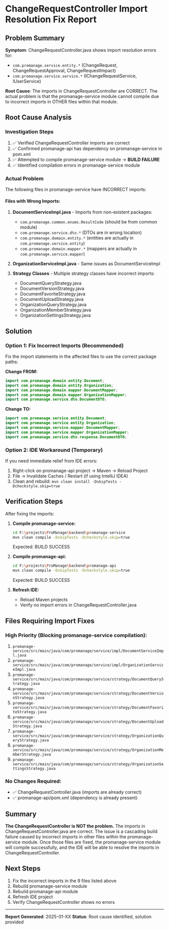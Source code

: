 # ChangeRequestController Import Resolution Fix Report

## Problem Summary

**Symptom**: ChangeRequestController.java shows import resolution errors for:
- `com.promanage.service.entity.*` (ChangeRequest, ChangeRequestApproval, ChangeRequestImpact)
- `com.promanage.service.service.*` (IChangeRequestService, IUserService)

**Root Cause**: The imports in ChangeRequestController are CORRECT. The actual problem is that the promanage-service module cannot compile due to incorrect imports in OTHER files within that module.

## Root Cause Analysis

### Investigation Steps
1. ✅ Verified ChangeRequestController imports are correct
2. ✅ Confirmed promanage-api has dependency on promanage-service in pom.xml
3. ✅ Attempted to compile promanage-service module → **BUILD FAILURE**
4. ✅ Identified compilation errors in promanage-service module

### Actual Problem
The following files in promanage-service have INCORRECT imports:

#### Files with Wrong Imports:
1. **DocumentServiceImpl.java** - Imports from non-existent packages:
   - `com.promanage.common.enums.ResultCode` (should be from common module)
   - `com.promanage.service.dto.*` (DTOs are in wrong location)
   - `com.promanage.domain.entity.*` (entities are actually in `com.promanage.service.entity`)
   - `com.promanage.domain.mapper.*` (mappers are actually in `com.promanage.service.mapper`)

2. **OrganizationServiceImpl.java** - Same issues as DocumentServiceImpl

3. **Strategy Classes** - Multiple strategy classes have incorrect imports:
   - DocumentQueryStrategy.java
   - DocumentVersionStrategy.java
   - DocumentFavoriteStrategy.java
   - DocumentUploadStrategy.java
   - OrganizationQueryStrategy.java
   - OrganizationMemberStrategy.java
   - OrganizationSettingsStrategy.java

## Solution

### Option 1: Fix Incorrect Imports (Recommended)
Fix the import statements in the affected files to use the correct package paths:

**Change FROM:**
```java
import com.promanage.domain.entity.Document;
import com.promanage.domain.entity.Organization;
import com.promanage.domain.mapper.DocumentMapper;
import com.promanage.domain.mapper.OrganizationMapper;
import com.promanage.service.dto.DocumentDTO;
```

**Change TO:**
```java
import com.promanage.service.entity.Document;
import com.promanage.service.entity.Organization;
import com.promanage.service.mapper.DocumentMapper;
import com.promanage.service.mapper.OrganizationMapper;
import com.promanage.service.dto.response.DocumentDTO;
```

### Option 2: IDE Workaround (Temporary)
If you need immediate relief from IDE errors:
1. Right-click on promanage-api project → Maven → Reload Project
2. File → Invalidate Caches / Restart (if using IntelliJ IDEA)
3. Clean and rebuild: `mvn clean install -DskipTests -Dcheckstyle.skip=true`

## Verification Steps

After fixing the imports:

1. **Compile promanage-service:**
   ```bash
   cd F:\projects\ProManage\backend\promanage-service
   mvn clean compile -DskipTests -Dcheckstyle.skip=true
   ```
   Expected: BUILD SUCCESS

2. **Compile promanage-api:**
   ```bash
   cd F:\projects\ProManage\backend\promanage-api
   mvn clean compile -DskipTests -Dcheckstyle.skip=true
   ```
   Expected: BUILD SUCCESS

3. **Refresh IDE:**
   - Reload Maven projects
   - Verify no import errors in ChangeRequestController.java

## Files Requiring Import Fixes

### High Priority (Blocking promanage-service compilation):
1. `promanage-service/src/main/java/com/promanage/service/impl/DocumentServiceImpl.java`
2. `promanage-service/src/main/java/com/promanage/service/impl/OrganizationServiceImpl.java`
3. `promanage-service/src/main/java/com/promanage/service/strategy/DocumentQueryStrategy.java`
4. `promanage-service/src/main/java/com/promanage/service/strategy/DocumentVersionStrategy.java`
5. `promanage-service/src/main/java/com/promanage/service/strategy/DocumentFavoriteStrategy.java`
6. `promanage-service/src/main/java/com/promanage/service/strategy/DocumentUploadStrategy.java`
7. `promanage-service/src/main/java/com/promanage/service/strategy/OrganizationQueryStrategy.java`
8. `promanage-service/src/main/java/com/promanage/service/strategy/OrganizationMemberStrategy.java`
9. `promanage-service/src/main/java/com/promanage/service/strategy/OrganizationSettingsStrategy.java`

### No Changes Required:
- ✅ ChangeRequestController.java (imports are already correct)
- ✅ promanage-api/pom.xml (dependency is already present)

## Summary

**The ChangeRequestController is NOT the problem.** The imports in ChangeRequestController.java are correct. The issue is a cascading build failure caused by incorrect imports in other files within the promanage-service module. Once those files are fixed, the promanage-service module will compile successfully, and the IDE will be able to resolve the imports in ChangeRequestController.

## Next Steps

1. Fix the incorrect imports in the 9 files listed above
2. Rebuild promanage-service module
3. Rebuild promanage-api module
4. Refresh IDE project
5. Verify ChangeRequestController shows no errors

---
**Report Generated**: 2025-01-XX
**Status**: Root cause identified, solution provided
